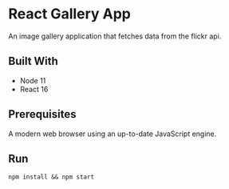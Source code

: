 # React Gallery App
An image gallery application that fetches data from the flickr api.

## Built With
* Node 11
* React 16

## Prerequisites
A modern web browser using an up-to-date JavaScript engine.

## Run
`npm install && npm start`
